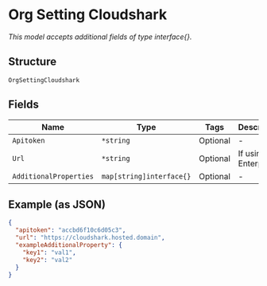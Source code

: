 
# Org Setting Cloudshark

*This model accepts additional fields of type interface{}.*

## Structure

`OrgSettingCloudshark`

## Fields

| Name | Type | Tags | Description |
|  --- | --- | --- | --- |
| `Apitoken` | `*string` | Optional | - |
| `Url` | `*string` | Optional | If using CS Enterprise |
| `AdditionalProperties` | `map[string]interface{}` | Optional | - |

## Example (as JSON)

```json
{
  "apitoken": "accbd6f10c6d05c3",
  "url": "https://cloudshark.hosted.domain",
  "exampleAdditionalProperty": {
    "key1": "val1",
    "key2": "val2"
  }
}
```


